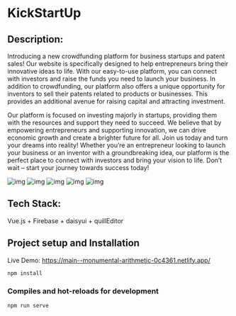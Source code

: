 # KickStartUp

## Description:
Introducing a new crowdfunding platform for business startups and patent sales! Our website is specifically designed to help entrepreneurs bring their innovative ideas to life. With our easy-to-use platform, you can connect with investors and raise the funds you need to launch your business. In addition to crowdfunding, our platform also offers a unique opportunity for inventors to sell their patents related to products or businesses. This provides an additional avenue for raising capital and attracting investment.

Our platform is focused on investing majorly in startups, providing them with the resources and support they need to succeed. We believe that by empowering entrepreneurs and supporting innovation, we can drive economic growth and create a brighter future for all.
Join us today and turn your dreams into reality! Whether you’re an entrepreneur looking to launch your business or an inventor with a groundbreaking idea, our platform is the perfect place to connect with investors and bring your vision to life. Don’t wait – start your journey towards success today!

![img](https://i.imgur.com/2yMim7V.png)
![img](https://i.imgur.com/ndF9PU9.png)
![img](https://i.imgur.com/9L37NnC.png)
![img](https://i.imgur.com/1E2wRXt.png)
![img](https://i.imgur.com/owX0GcG.png)
## Tech Stack:
Vue.js + Firebase + daisyui + quillEditor


## Project setup and Installation
Live Demo: https://main--monumental-arithmetic-0c4361.netlify.app/

```
npm install
```

### Compiles and hot-reloads for development

```
npm run serve
```



